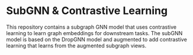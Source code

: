 # SubGNN & Contrastive Learning

This repository contains a subgraph GNN model that uses contrastive learning to learn graph embeddings for downstream tasks. The subGNN model is based on the DropGNN model and augmented to add contrastive learning that learns from the augmented subgraph views. 
